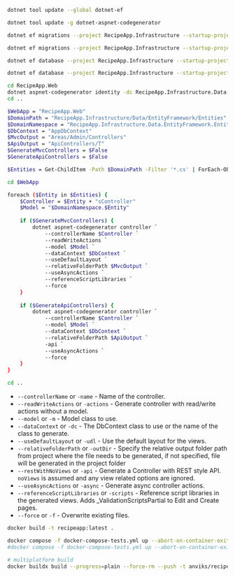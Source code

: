 ```bash
dotnet tool update --global dotnet-ef
```

```bash
dotnet tool update -g dotnet-aspnet-codegenerator
```

```bash
dotnet ef migrations --project RecipeApp.Infrastructure --startup-project RecipeApp.Web add Initial
```

```bash
dotnet ef migrations --project RecipeApp.Infrastructure --startup-project RecipeApp.Web remove
```

```bash
dotnet ef database --project RecipeApp.Infrastructure --startup-project RecipeApp.Web update
```

```bash
dotnet ef database --project RecipeApp.Infrastructure --startup-project RecipeApp.Web drop
```

```bash
cd RecipeApp.Web
dotnet aspnet-codegenerator identity -dc RecipeApp.Infrastructure.Data.EntityFramework.AppDbContext -f
cd ..
```

```bash
$WebApp = "RecipeApp.Web"
$DomainPath = "RecipeApp.Infrastructure/Data/EntityFramework/Entities"
$DomainNamespace = "RecipeApp.Infrastructure.Data.EntityFramework.Entities"
$DbContext = "AppDbContext"
$MvcOutput = "Areas/Admin/Controllers"
$ApiOutput = "ApiControllers/T"
$GenerateMvcControllers = $False
$GenerateApiControllers = $False

$Entities = Get-ChildItem -Path $DomainPath -Filter '*.cs' | ForEach-Object { $_.BaseName }

cd $WebApp

foreach ($Entity in $Entities) {
    $Controller = $Entity + "sController"
    $Model = "$DomainNamespace.$Entity"
  
    if ($GenerateMvcControllers) { 
        dotnet aspnet-codegenerator controller `
            --controllerName $Controller `
            --readWriteActions `
            --model $Model `
            --dataContext $DbContext `
            --useDefaultLayout `
            --relativeFolderPath $MvcOutput `
            --useAsyncActions `
            --referenceScriptLibraries `
            --force
    }
    
    if ($GenerateApiControllers) {
        dotnet aspnet-codegenerator controller `
            --controllerName $Controller `
            --model $Model `
            --dataContext $DbContext `
            --relativeFolderPath $ApiOutput `
            -api `
            --useAsyncActions `
            --force
    }
}

cd ..

```

* `--controllerName` or `-name` - Name of the controller.
* `--readWriteActions` or `-actions` - Generate controller with read/write actions without a model.
* `--model` or `-m` - Model class to use.
* `--dataContext` or `-dc` - The DbContext class to use or the name of the class to generate.
* `--useDefaultLayout` or `-udl` - Use the default layout for the views.
* `--relativeFolderPath` or `-outDir` - Specify the relative output folder path from project where the file needs to be generated, if not specified, file will be generated in the project folder
* `--restWithNoViews` or `-api` - Generate a Controller with REST style API. `noViews` is assumed and any view related options are ignored.
* `--useAsyncActions` or `-async` - Generate async controller actions.
* `--referenceScriptLibraries` or `-scripts` - Reference script libraries in the generated views. Adds _ValidationScriptsPartial to Edit and Create pages.
* `--force` or `-f` - Overwrite existing files.


```bash
docker build -t recipeapp:latest .

docker compose -f docker-compose-tests.yml up --abort-on-container-exit --exit-code-from testapp
#docker compose -f docker-compose-tests.yml up --abort-on-container-exit --exit-code-from testapp --build

# multiplatform build
docker buildx build --progress=plain --force-rm --push -t anviks/recipeapp:latest . 
```
